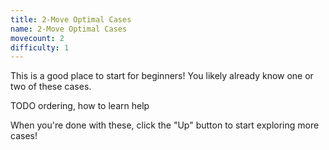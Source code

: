 ```yaml
---
title: 2-Move Optimal Cases
name: 2-Move Optimal Cases
movecount: 2
difficulty: 1
---
```


This is a good place to start for beginners!  You likely already know one or two of these cases.

TODO ordering, how to learn help

When you're done with these, click the "Up" button to start exploring more cases!
